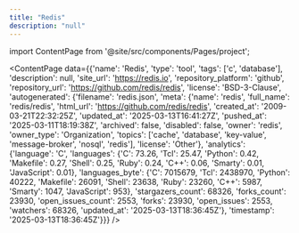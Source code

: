 ```yaml
---
title: "Redis"
description: "null"
---
```

import ContentPage from '@site/src/components/Pages/project';

<ContentPage
    data={{'name': 'Redis', 'type': 'tool', 'tags': ['c', 'database'], 'description': null, 'site_url': 'https://redis.io', 'repository_platform': 'github', 'repository_url': 'https://github.com/redis/redis', 'license': 'BSD-3-Clause', 'autogenerated': {'filename': 'redis.json', 'meta': {'name': 'redis', 'full_name': 'redis/redis', 'html_url': 'https://github.com/redis/redis', 'created_at': '2009-03-21T22:32:25Z', 'updated_at': '2025-03-13T16:41:27Z', 'pushed_at': '2025-03-11T18:19:38Z', 'archived': false, 'disabled': false, 'owner': 'redis', 'owner_type': 'Organization', 'topics': ['cache', 'database', 'key-value', 'message-broker', 'nosql', 'redis'], 'license': 'Other'}, 'analytics': {'language': 'C', 'languages': {'C': 73.26, 'Tcl': 25.47, 'Python': 0.42, 'Makefile': 0.27, 'Shell': 0.25, 'Ruby': 0.24, 'C++': 0.06, 'Smarty': 0.01, 'JavaScript': 0.01}, 'languages_byte': {'C': 7015679, 'Tcl': 2438970, 'Python': 40222, 'Makefile': 26091, 'Shell': 23638, 'Ruby': 23260, 'C++': 5987, 'Smarty': 1047, 'JavaScript': 953}, 'stargazers_count': 68326, 'forks_count': 23930, 'open_issues_count': 2553, 'forks': 23930, 'open_issues': 2553, 'watchers': 68326, 'updated_at': '2025-03-13T18:36:45Z'}, 'timestamp': '2025-03-13T18:36:45Z'}}}
/>
